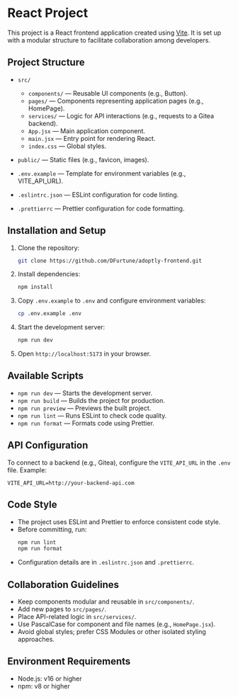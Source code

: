 # React Project

This project is a React frontend application created using [Vite](https://vitejs.dev/). It is set up with a modular structure to facilitate collaboration among developers.

## Project Structure

- `src/`
  - `components/` — Reusable UI components (e.g., Button).
  - `pages/` — Components representing application pages (e.g., HomePage).
  - `services/` — Logic for API interactions (e.g., requests to a Gitea backend).
  - `App.jsx` — Main application component.
  - `main.jsx` — Entry point for rendering React.
  - `index.css` — Global styles.

- `public/` — Static files (e.g., favicon, images).
- `.env.example` — Template for environment variables (e.g., VITE_API_URL).
- `.eslintrc.json` — ESLint configuration for code linting.
- `.prettierrc` — Prettier configuration for code formatting.

## Installation and Setup

1. Clone the repository:
   ```bash
   git clone https://github.com/DFurtune/adoptly-frontend.git
   ```

2. Install dependencies:
   ```bash
   npm install
   ```

3. Copy `.env.example` to `.env` and configure environment variables:
   ```bash
   cp .env.example .env
   ```

4. Start the development server:
   ```bash
   npm run dev
   ```

5. Open `http://localhost:5173` in your browser.

## Available Scripts

- `npm run dev` — Starts the development server.
- `npm run build` — Builds the project for production.
- `npm run preview` — Previews the built project.
- `npm run lint` — Runs ESLint to check code quality.
- `npm run format` — Formats code using Prettier.

## API Configuration

To connect to a backend (e.g., Gitea), configure the `VITE_API_URL` in the `.env` file. Example:
```
VITE_API_URL=http://your-backend-api.com
```

## Code Style

- The project uses ESLint and Prettier to enforce consistent code style.
- Before committing, run:
  ```bash
  npm run lint
  npm run format
  ```
- Configuration details are in `.eslintrc.json` and `.prettierrc`.

## Collaboration Guidelines

- Keep components modular and reusable in `src/components/`.
- Add new pages to `src/pages/`.
- Place API-related logic in `src/services/`.
- Use PascalCase for component and file names (e.g., `HomePage.jsx`).
- Avoid global styles; prefer CSS Modules or other isolated styling approaches.

## Environment Requirements

- Node.js: v16 or higher
- npm: v8 or higher
